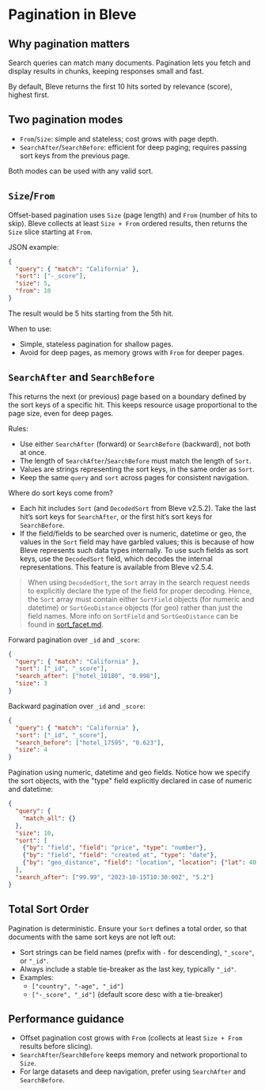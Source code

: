 # Pagination in Bleve

## Why pagination matters

Search queries can match many documents. Pagination lets you fetch and display results in chunks, keeping responses small and fast. 

By default, Bleve returns the first 10 hits sorted by relevance (score), highest first.

## Two pagination modes

- `From`/`Size`: simple and stateless; cost grows with page depth.
- `SearchAfter`/`SearchBefore`: efficient for deep paging; requires passing sort keys from the previous page.

Both modes can be used with any valid sort.

## `Size`/`From`

Offset-based pagination uses `Size` (page length) and `From` (number of hits to skip). Bleve collects at least `Size + From` ordered results, then returns the `Size` slice starting at `From`.

JSON example:

```json
{
  "query": { "match": "California" },
  "sort": ["-_score"],
  "size": 5,
  "from": 10
}
```

The result would be 5 hits starting from the 5th hit.

When to use:

- Simple, stateless pagination for shallow pages.
- Avoid for deep pages, as memory grows with `From` for deeper pages.

## `SearchAfter` and `SearchBefore`

This returns the next (or previous) page based on a boundary defined by the sort keys of a specific hit. This keeps resource usage proportional to the page size, even for deep pages.

Rules:

- Use either `SearchAfter` (forward) or `SearchBefore` (backward), not both at once.
- The length of `SearchAfter`/`SearchBefore` must match the length of `Sort`.
- Values are strings representing the sort keys, in the same order as `Sort`.
- Keep the same `query` and `sort` across pages for consistent navigation.

Where do sort keys come from?

- Each hit includes `Sort` (and `DecodedSort` from Bleve v2.5.2). Take the last hit’s sort keys for `SearchAfter`, or the first hit’s sort keys for `SearchBefore`.
- If the field/fields to be searched over is numeric, datetime or geo, the values in the `Sort` field may have garbled values; this is because of how Bleve represents such data types internally. To use such fields as sort keys, use the `DecodedSort` field, which decodes the internal representations. This feature is available from Bleve v2.5.4.

> When using `DecodedSort`, the `Sort` array in the search request needs to explicitly declare the type of the field for proper decoding. Hence, the `Sort` array must contain either `SortField` objects (for numeric and datetime) or `SortGeoDistance` objects (for geo) rather than just the field names. More info on `SortField` and `SortGeoDistance` can be found in [sort_facet.md](sort_facet.md).

Forward pagination over `_id` and `_score`:

```json
{
  "query": { "match": "California" },
  "sort": ["_id", "_score"],
  "search_after": ["hotel_10180", "0.998"],
  "size": 3
}
```

Backward pagination over `_id` and `_score`:

```json
{
  "query": { "match": "California" },
  "sort": ["_id", "_score"],
  "search_before": ["hotel_17595", "0.623"],
  "size": 4
}
```

Pagination using numeric, datetime and geo fields. Notice how we specify the sort objects, with the "type" field explicitly declared in case of numeric and datetime:
```json
{
  "query": {
    "match_all": {}
  },
  "size": 10,
  "sort": [
    {"by": "field", "field": "price", "type": "number"},
    {"by": "field", "field": "created_at", "type": "date"},
    {"by": "geo_distance", "field": "location", "location": {"lat": 40.7128,"lon": -74.0060}}
  ],
  "search_after": ["99.99", "2023-10-15T10:30:00Z", "5.2"]
}

```
## Total Sort Order

Pagination is deterministic. Ensure your `Sort` defines a total order, so that documents with the same sort keys are not left out:

- Sort strings can be field names (prefix with `-` for descending), `"_score"`, or `"_id"`.
- Always include a stable tie-breaker as the last key, typically `"_id"`.
- Examples:
  - `["country", "-age", "_id"]`
  - `["-_score", "_id"]` (default score desc with a tie-breaker)

## Performance guidance

- Offset pagination cost grows with `From` (collects at least `Size + From` results before slicing).
- `SearchAfter`/`SearchBefore` keeps memory and network proportional to `Size`.
- For large datasets and deep navigation, prefer using `SearchAfter` and `SearchBefore`.